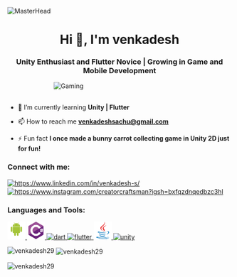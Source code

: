 ![MasterHead](https://i.pinimg.com/originals/15/e7/e3/15e7e300166c962d3b8a22f60b5cac9e.gif)
<h1 align="center">Hi 👋, I'm venkadesh</h1>
<h3 align="center">Unity Enthusiast and Flutter Novice | Growing in Game and Mobile Development</h3>
<img align= "right" alt = "Gaming" width = "400" src = "https://i.pinimg.com/originals/b7/1f/46/b71f46c816c737701a222f39b79c7e84.gif"><br><br>

- 🌱 I’m currently learning **Unity | Flutter**

- 📫 How to reach me **venkadeshsachu@gmail.com**

- ⚡ Fun fact **I once made a bunny carrot collecting game in Unity 2D just for fun!**

<h3 align="left">Connect with me:</h3>
<p align="left">
<a href="https://linkedin.com/in/https://www.linkedin.com/in/venkadesh-s/" target="blank"><img align="center" src="https://raw.githubusercontent.com/rahuldkjain/github-profile-readme-generator/master/src/images/icons/Social/linked-in-alt.svg" alt="https://www.linkedin.com/in/venkadesh-s/" height="30" width="40" /></a>
<a href="https://instagram.com/https://www.instagram.com/creatorcraftsman?igsh=bxfqzdnqedbzc3hl" target="blank"><img align="center" src="https://raw.githubusercontent.com/rahuldkjain/github-profile-readme-generator/master/src/images/icons/Social/instagram.svg" alt="https://www.instagram.com/creatorcraftsman?igsh=bxfqzdnqedbzc3hl" height="30" width="40" /></a>
</p>

<h3 align="left">Languages and Tools:</h3>
<p align="left"> <a href="https://developer.android.com" target="_blank" rel="noreferrer"> <img src="https://raw.githubusercontent.com/devicons/devicon/master/icons/android/android-original-wordmark.svg" alt="android" width="40" height="40"/> </a> <a href="https://www.w3schools.com/cs/" target="_blank" rel="noreferrer"> <img src="https://raw.githubusercontent.com/devicons/devicon/master/icons/csharp/csharp-original.svg" alt="csharp" width="40" height="40"/> </a> <a href="https://dart.dev" target="_blank" rel="noreferrer"> <img src="https://www.vectorlogo.zone/logos/dartlang/dartlang-icon.svg" alt="dart" width="40" height="40"/> </a> <a href="https://flutter.dev" target="_blank" rel="noreferrer"> <img src="https://www.vectorlogo.zone/logos/flutterio/flutterio-icon.svg" alt="flutter" width="40" height="40"/> </a> <a href="https://www.java.com" target="_blank" rel="noreferrer"> <img src="https://raw.githubusercontent.com/devicons/devicon/master/icons/java/java-original.svg" alt="java" width="40" height="40"/> </a> <a href="https://unity.com/" target="_blank" rel="noreferrer"> <img src="https://www.vectorlogo.zone/logos/unity3d/unity3d-icon.svg" alt="unity" width="40" height="40"/> </a> </p>

<p><img align="left" src="https://github-readme-stats.vercel.app/api/top-langs?username=venkadesh29&show_icons=true&locale=en&layout=compact" alt="venkadesh29" /></p>

<p>&nbsp;<img align="center" src="https://github-readme-stats.vercel.app/api?username=venkadesh29&show_icons=true&locale=en" alt="venkadesh29" /></p>

<p><img align="center" src="https://github-readme-streak-stats.herokuapp.com/?user=venkadesh29&" alt="venkadesh29" /></p>
